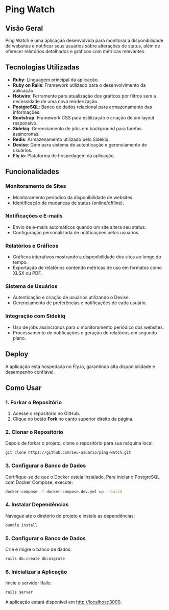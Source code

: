 # Ping Watch

## Visão Geral
Ping Watch é uma aplicação desenvolvida para monitorar a disponibilidade de websites e notificar seus usuários sobre alterações de status, além de oferecer relatórios detalhados e gráficos com métricas relevantes.

## Tecnologias Utilizadas
- **Ruby**: Linguagem principal da aplicação.
- **Ruby on Rails**: Framework utilizado para o desenvolvimento da aplicação.
- **Hotwire**: Ferramente para atualização dos gráficos por filtros sem a necessidade de uma nova renderização.
- **PostgreSQL**: Banco de dados relacional para armazenamento das informações.
- **Bootstrap**: Framework CSS para estilização e criação de um layout responsivo.
- **Sidekiq**: Gerenciamento de jobs em background para tarefas assíncronas.
- **Redis**: Armazenamento utilizado pelo Sidekiq.
- **Devise**: Gem para sistema de autenticação e gerenciamento de usuários.
- **Fly.io**: Plataforma de hospedagem da aplicação.

## Funcionalidades

### Monitoramento de Sites
- Monitoramento periódico da disponibilidade de websites.
- Identificação de mudanças de status (online/offline).

### Notificações e E-mails
- Envio de e-mails automáticos quando um site altera seu status.
- Configuração personalizada de notificações pelos usuários.

### Relatórios e Gráficos
- Gráficos interativos mostrando a disponibilidade dos sites ao longo do tempo.
- Exportação de relatórios contendo métricas de uso em formatos como XLSX ou PDF.

### Sistema de Usuários
- Autenticação e criação de usuários utilizando o Devise.
- Gerenciamento de preferências e notificações de cada usuário.

### Integração com Sidekiq
- Uso de jobs assíncronos para o monitoramento periódico dos websites.
- Processamento de notificações e geração de relatórios em segundo plano.

## Deploy
A aplicação está hospedada no Fly.io, garantindo alta disponibilidade e desempenho confiável.

## Como Usar

### 1. Forkar o Repositório
1. Acesse o repositório no GitHub.
2. Clique no botão **Fork** no canto superior direito da página.

### 2. Clonar o Repositório
Depois de forkar o projeto, clone o repositório para sua máquina local:
```bash
git clone https://github.com/seu-usuario/ping-watch.git
```

### 3. Configurar o Banco de Dados
Certifique-se de que o Docker esteja instalado. Para iniciar o PostgreSQL com Docker Compose, execute:
```bash
docker-compose -f docker-compose.dev.yml up --build
```

### 4. Instalar Dependências
Navegue até o diretório do projeto e instale as dependências:
```bash
bundle install
```

### 5. Configurar o Banco de Dados
Crie e migre o banco de dados:
```bash
rails db:create db:migrate
```

### 6. Inicializar a Aplicação
Inicie o servidor Rails:
```bash
rails server
```

A aplicação estará disponível em [http://localhost:3000](http://localhost:3000).

